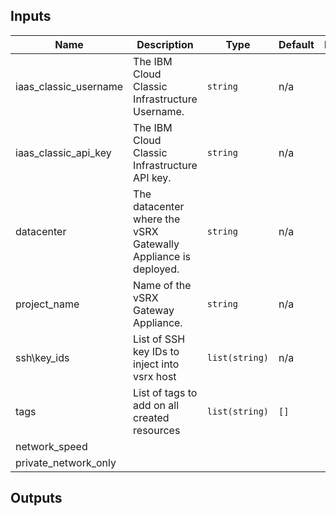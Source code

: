 ## Inputs

| Name | Description | Type | Default | Required |
|------|-------------|------|---------|:--------:|
| iaas\_classic\_username | The IBM Cloud Classic Infrastructure Username. | `string` | n/a | yes |
| iaas\_classic\_api\_key | The IBM Cloud Classic Infrastructure API key. | `string` | n/a | yes |
| datacenter | The datacenter where the vSRX Gatewally Appliance is deployed. | `string` | n/a | yes |
| project\_name | Name of the vSRX Gateway Appliance. | `string` | n/a | yes |
| ssh\key\_ids | List of SSH key IDs to inject into vsrx host | `list(string)` | n/a | yes |
| tags | List of tags to add on all created resources | `list(string)` | `[]` | no |
| network_speed | 
| private_network_only | 
## Outputs
